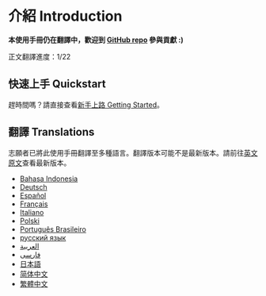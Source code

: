 # 介紹 Introduction

**本使用手冊仍在翻譯中，歡迎到 [GitHub repo](https://github.com/doomnor/anki-manual) 參與貢獻 :)**

正文翻譯進度：1/22

## 快速上手 Quickstart

趕時間嗎？請直接查看[新手上路 Getting Started](getting-started.md)。

## 翻譯 Translations

志願者已將此使用手冊翻譯至多種語言。翻譯版本可能不是最新版本。請前往[英文原文](https://docs.ankiweb.net/)查看最新版本。

- [Bahasa Indonesia](https://apps.ankiweb.net/docs/manual.id.html)
- [Deutsch](http://www.dennisproksch.de/anki)
- [Español](https://apps.ankiweb.net/docs/manual.es.html)
- [Français](https://apps.ankiweb.net/docs/manual.fr.html)
- [Italiano](https://web.archive.org/web/20160423223801/http://192.167.9.6/Anki_ITA/Manual_ITA.htm)
- [Polski](https://platynowy.github.io/anki-manual/)
- [Português Brasileiro](https://mizerablebr.github.io/anki-manual/)
- [русский язык](https://alexeygorelov.github.io/anki-manual-ru/)
- [العربية](https://abdnh.github.io/anki-manual/)
- [فارسى](http://ankidroid.ir/anki.pdf)
- [日本語](http://wikiwiki.jp/rage2050/?FrontPage)
- [简体中文](http://www.ankichina.net/manual/anki/)
- [繁體中文](https://doomnor.github.io/anki-manual/)
